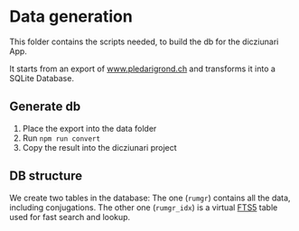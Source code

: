 # Data generation

This folder contains the scripts needed, to build the db for the dicziunari App.

It starts from an export of www.pledarigrond.ch and transforms it into a SQLite Database.

## Generate db

1. Place the export into the data folder
2. Run `npm run convert`
3. Copy the result into the dicziunari project

## DB structure

We create two tables in the database: The one (`rumgr`) contains all the data, including conjugations. The other one (`rumgr_idx`) is a virtual [FTS5](https://www.sqlite.org/fts5.html) table used for fast search and lookup.
